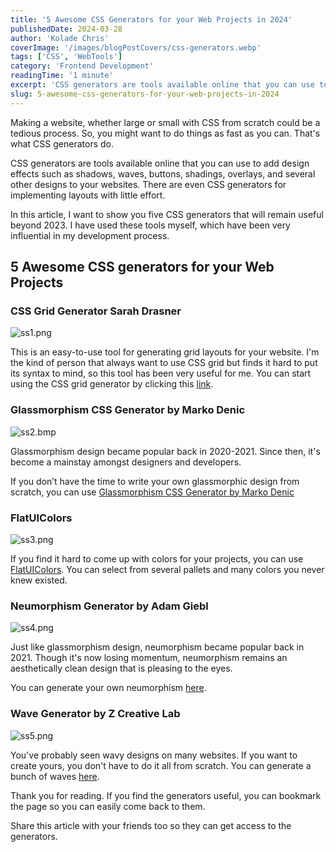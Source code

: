 ```yaml
---
title: '5 Awesome CSS Generators for your Web Projects in 2024'
publishedDate: 2024-03-28
author: 'Kolade Chris'
coverImage: '/images/blogPostCovers/css-generators.webp'
tags: ['CSS', 'WebTools']
category: 'Frontend Development'
readingTime: '1 minute'
excerpt: 'CSS generators are tools available online that you can use to add design effects such as shadows, waves, buttons, shadings, overlays, and several other designs to your websites.'
slug: 5-awesome-css-generators-for-your-web-projects-in-2024
---
```


Making a website, whether large or small with CSS from scratch could be a tedious process. So, you might want to do things as fast as you can. That's what CSS generators do.

CSS generators are tools available online that you can use to add design effects such as shadows, waves, buttons, shadings, overlays, and several other designs to your websites. There are even CSS generators for implementing layouts with little effort.

In this article, I want to show you five CSS generators that will remain useful beyond 2023. I have used these tools myself, which have been very influential in my development process.

## 5 Awesome CSS generators for your Web Projects

### CSS Grid Generator Sarah Drasner

![ss1.png](https://media.graphassets.com/dzG7FdueQO2uMSnKRqhl)

This is an easy-to-use tool for generating grid layouts for your website. I'm the kind of person that always want to use CSS grid but finds it hard to put its syntax to mind, so this tool has been very useful for me.
You can start using the CSS grid generator by clicking this [link](https://cssgrid-generator.netlify.app/).

### Glassmorphism CSS Generator by Marko Denic

![ss2.bmp](https://media.graphassets.com/zs5PefMS4OqttjwWBi8M)

Glassmorphism design became popular back in 2020-2021. Since then, it's become a mainstay amongst designers and developers.

If you don’t have the time to write your own glassmorphic design from scratch, you can use [Glassmorphism CSS Generator by Marko Denic](https://markodenic.com/tools/glassmorphism-css-generator/)

### FlatUIColors

![ss3.png](https://media.graphassets.com/73eYxuVTQ42eyNyqkD7K)

If you find it hard to come up with colors for your projects, you can use [FlatUIColors](https://flatuicolors.com/). You can select from several pallets and many colors you never knew existed.

### Neumorphism Generator by Adam Giebl

![ss4.png](https://media.graphassets.com/XDS3xqAsRRuxpHTlwmQz)

Just like glassmorphism design, neumorphism became popular back in 2021. Though it's now losing momentum, neumorphism remains an aesthetically clean design that is pleasing to the eyes.

You can generate your own neumorphism [here](https://neumorphism.io/#e0e0e0).

### Wave Generator by Z Creative Lab

![ss5.png](https://media.graphassets.com/Mr8zMAlRSYGuVOFoK5R7)

You've probably seen wavy designs on many websites. If you want to create yours, you don't have to do it all from scratch. You can generate a bunch of waves [here](https://getwaves.io/).

Thank you for reading. If you find the generators useful, you can bookmark the page so you can easily come back to them.

Share this article with your friends too so they can get access to the generators.
